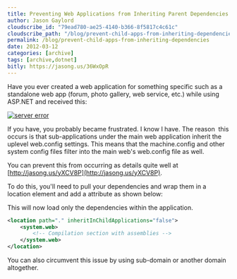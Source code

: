 ```yaml
---
title: Preventing Web Applications from Inheriting Parent Dependencies (bin)
author: Jason Gaylord
cloudscribe_id: "79ead780-ae25-4140-b366-8f5817c4c61c"
cloudscribe_path: "/blog/prevent-child-apps-from-inheriting-dependencies"
permalink: /blog/prevent-child-apps-from-inheriting-dependencies
date: 2012-03-12
categories: [archive]
tags: [archive,dotnet]
bitly: https://jasong.us/36WxOpR
---
```


Have you ever created a web application for something specific such as a standalone web app (forum, photo gallery, web service, etc.) while using ASP.NET and received this:

[![server error](https://cdn.jasongaylord.com/images/2012/03/12/servererror.png "server error")](https://cdn.jasongaylord.com/images/2012/03/12/servererror.png)

If you have, you probably became frustrated. I know I have. The reason  this occurs is that sub-applications under the main web application inherit the uplevel web.config settings. This means that the machine.config and other system config files filter into the main web's web.config file as well.

You can prevent this from occurring as details quite well at [http://jasong.us/yXCV8P](http://jasong.us/yXCV8P).

To do this, you'll need to pull your dependencies and wrap them in a location element and add a attribute as shown below:

This will now load only the dependencies within the application.

```xml
<location path="." inheritInChildApplications="false">
    <system.web>
        <!-- Compilation section with assemblies -->
    </system.web>
</location>
```

You can also circumvent this issue by using sub-domain or another domain altogether.
